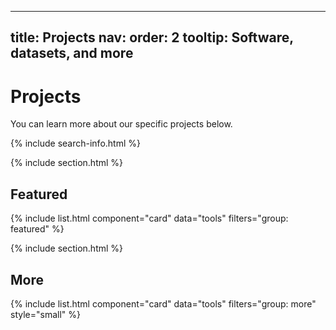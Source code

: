 
---
title: Projects
nav:
  order: 2
  tooltip: Software, datasets, and more
---

# <i class="fas fa-tools"></i>Projects


You can learn more about our specific projects below.

{% include search-info.html %}

{% include section.html %}

## Featured

{% include list.html component="card" data="tools" filters="group: featured" %}

{% include section.html %}

## More

{% include list.html component="card" data="tools" filters="group: more" style="small" %}
